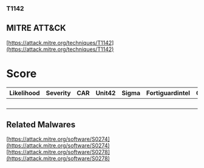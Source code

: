 
### T1142
## MITRE ATT&CK
[https://attack.mitre.org/techniques/T1142](https://attack.mitre.org/techniques/T1142)

# Score

| Likelihood | Severity | CAR | Unit42 | Sigma | Fortiguardintel | Groups | Malwares | Tools |
| ---------- | -------- | --- | ------ | ----- | --------------- | ---  | --- | --- |
 |   |   |   |   |   |   |   | 2 |   |



## Related Malwares

[https://attack.mitre.org/software/S0274](https://attack.mitre.org/software/S0274)
[https://attack.mitre.org/software/S0278](https://attack.mitre.org/software/S0278)
[]()
